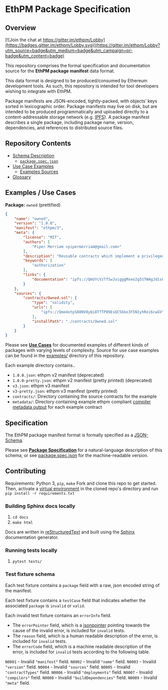 # EthPM Package Specification

## Overview

[![Join the chat at https://gitter.im/ethpm/Lobby](https://badges.gitter.im/ethpm/Lobby.svg)](https://gitter.im/ethpm/Lobby?utm_source=badge&utm_medium=badge&utm_campaign=pr-badge&utm_content=badge)

This repository comprises the formal specification and documentation source
for the **EthPM package manifest** data format.

This data format is designed to be produced/consumed by Ethereum
development tools. As such, this repository is intended for tool developers
wishing to integrate with EthPM.

Package manifests are JSON-encoded, tightly-packed, with objects’ keys sorted
in lexicographic order. Package manifests may live on disk, but are intended
to be produced programmatically and uploaded directly to a content-addressable
storage network (e.g. [IPFS](https://ipfs.io/)). A package manifest describes
a single package, including package name, version, dependencies, and references
to distributed source files.

## Repository Contents

- [Schema Description](http://ethpm.github.io/ethpm-spec/package-spec.html)
  - [`package.spec.json`](https://github.com/ethpm/ethpm-spec/blob/master/spec/package.spec.json)
- [Use Case Examples](http://ethpm.github.io/ethpm-spec/use-cases.html)
  - [Examples Sources](https://github.com/ethpm/ethpm-spec/blob/master/examples/)
- [Glossary](http://ethpm.github.io/ethpm-spec/glossary.html)

## Examples / Use Cases

**Package:** `owned` (prettified)
```json
{
    "name": "owned",
    "version": "1.0.0",
    "manifest": "ethpm/3",
    "meta": {
        "license": "MIT",
        "authors": [
            "Piper Merriam <pipermerriam@gmail.com>"
        ],
        "description": "Reusable contracts which implement a privileged 'owner' model for authorization.",
        "keywords": [
            "authorization"
        ],
        "links": {
            "documentation": "ipfs://QmUYcVzTfSwJoigggMxeo2g5STWAgJdisQsqcXHws7b1FW"
        }
    },
    "sources": {
        "contracts/Owned.sol": {
            "type": "solidity",
            "urls": [
                "ipfs://Qme4otpS88NV8yQi8TfTP89EsQC5bko3F5N1yhRoi6cwGV"
            ],
            "installPath": "./contracts/Owned.sol"
        }
    }
}
```

Please see [**Use Cases**](http://ethpm.github.io/ethpm-spec/use-cases.html) for
documented examples of different kinds of packages with varying levels of
complexity. Source for use case examples can be found in the
[examples/](https://github.com/ethpm/ethpm-spec/blob/master/examples/)
directory of this repository.

Each example directory contains..
- `1.0.0.json`: ethpm v2 manifest (deprecated)
- `1.0.0-pretty.json`: ethpm v2 manifest (pretty printed) (deprecated)
- `v3.json`: ethpm v3 manifest
- `v3-pretty.json`: ethpm v3 manifest (pretty printed)
- `contracts/`: Directory containing the source contracts for the example
- `metadata/`: Directory containing example ethpm compliant [compiler metadata output](https://solidity.readthedocs.io/en/latest/metadata.html) for each example contract

## Specification

The EthPM package manifest format is formally specified as a
[JSON-Schema](http://json-schema.org).

Please see [**Package Specification**](http://ethpm.github.io/ethpm-spec/package-spec.html)
for a natural-language description of this schema, or see
[package.spec.json](https://github.com/ethpm/ethpm-spec/blob/master/spec/package.spec.json)
for the machine-readable version.

## Contributing

Requirements: Python 3, `pip`, `make`
Fork and clone this repo to get started. Then, activate a
[virtual environment](https://docs.python-guide.org/dev/virtualenvs/) in the cloned repo's
directory and run `pip install -r requirements.txt`

### Building Sphinx docs locally

1. `cd docs`
2. `make html`

Docs are written in [reStructuredText](http://docutils.sourceforge.net/rst.html)
and built using the [Sphinx](http://www.sphinx-doc.org/) documentation
generator.

### Running tests locally

1. `pytest tests/`


### Test fixture schema

Each test fixture contains a ``package`` field with a raw, json encoded string of the manifest.

Each test fixture contains a ``testCase`` field that indicates whether the associated ``package`` is ``invalid`` or ``valid``.

Each invalid test fixture contains an ``errorInfo`` field.
- The ``errorPointer`` field, which is a [jsonpointer](https://tools.ietf.org/html/rfc6901) pointing towards the cause of the invalid error, is included for ``invalid`` tests. 
- The ``reason`` field, which is a human readable description of the error, is included for ``invalid`` tests.
- The ``errorCode`` field, which is a machine readable description of the error, is included for ``invalid`` tests according to the following table.

``N0001`` - Invalid ``"manifest"`` field.
``N0002`` - Invalid ``"name"`` field.
``N0003`` - Invalid ``"version"`` field.
``N0004`` - Invalid ``"sources"`` field.
``N0005`` - Invalid ``"contractTypes"`` field.
``N0006`` - Invalid ``"deployments"`` field.
``N0007`` - Invalid ``"compilers"`` field.
``N0008`` - Invalid ``"buildDependencies"`` field.
``N0009`` - Invalid ``"meta"`` field.
